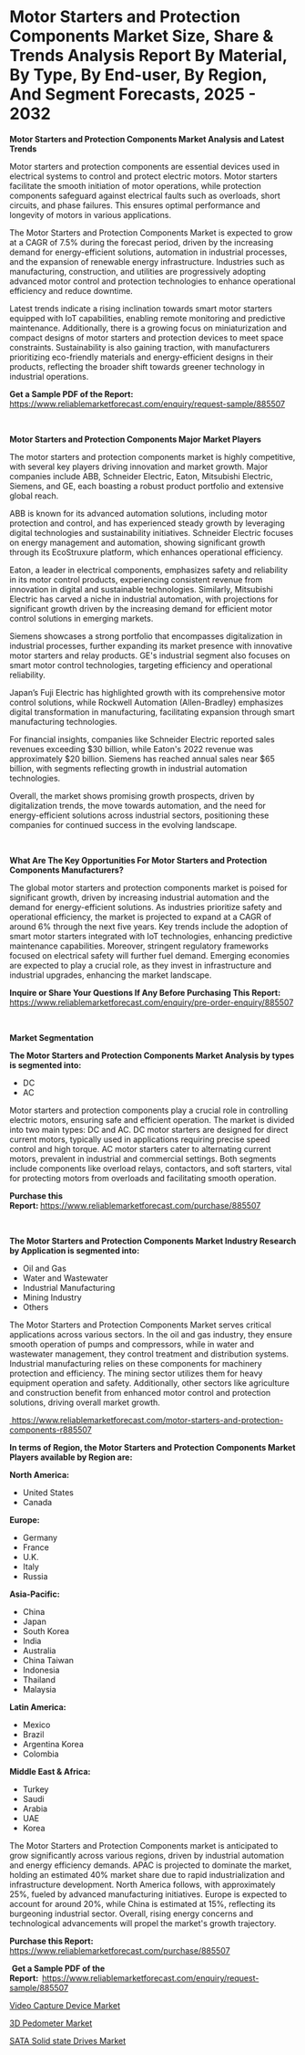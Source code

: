 <p><h1>Motor Starters and Protection Components Market Size, Share & Trends Analysis Report By Material, By Type, By End-user, By Region, And Segment Forecasts, 2025 - 2032</h1></p><p><strong>Motor Starters and Protection Components Market Analysis and Latest Trends</strong></p>
<p><p>Motor starters and protection components are essential devices used in electrical systems to control and protect electric motors. Motor starters facilitate the smooth initiation of motor operations, while protection components safeguard against electrical faults such as overloads, short circuits, and phase failures. This ensures optimal performance and longevity of motors in various applications.</p><p>The Motor Starters and Protection Components Market is expected to grow at a CAGR of 7.5% during the forecast period, driven by the increasing demand for energy-efficient solutions, automation in industrial processes, and the expansion of renewable energy infrastructure. Industries such as manufacturing, construction, and utilities are progressively adopting advanced motor control and protection technologies to enhance operational efficiency and reduce downtime.</p><p>Latest trends indicate a rising inclination towards smart motor starters equipped with IoT capabilities, enabling remote monitoring and predictive maintenance. Additionally, there is a growing focus on miniaturization and compact designs of motor starters and protection devices to meet space constraints. Sustainability is also gaining traction, with manufacturers prioritizing eco-friendly materials and energy-efficient designs in their products, reflecting the broader shift towards greener technology in industrial operations.</p></p>
<p><strong>Get a Sample PDF of the Report:&nbsp;</strong> <a href="https://www.reliablemarketforecast.com/enquiry/request-sample/885507?utm_campaign=1834&utm_medium=2&utm_source=Github&utm_content=ia&utm_term=11022025&utm_id=motor-starters-and-protection-components">https://www.reliablemarketforecast.com/enquiry/request-sample/885507</a></p>
<p>&nbsp;</p>
<p><strong>Motor Starters and Protection Components Major Market Players</strong></p>
<p><p>The motor starters and protection components market is highly competitive, with several key players driving innovation and market growth. Major companies include ABB, Schneider Electric, Eaton, Mitsubishi Electric, Siemens, and GE, each boasting a robust product portfolio and extensive global reach.</p><p>ABB is known for its advanced automation solutions, including motor protection and control, and has experienced steady growth by leveraging digital technologies and sustainability initiatives. Schneider Electric focuses on energy management and automation, showing significant growth through its EcoStruxure platform, which enhances operational efficiency.</p><p>Eaton, a leader in electrical components, emphasizes safety and reliability in its motor control products, experiencing consistent revenue from innovation in digital and sustainable technologies. Similarly, Mitsubishi Electric has carved a niche in industrial automation, with projections for significant growth driven by the increasing demand for efficient motor control solutions in emerging markets.</p><p>Siemens showcases a strong portfolio that encompasses digitalization in industrial processes, further expanding its market presence with innovative motor starters and relay products. GE's industrial segment also focuses on smart motor control technologies, targeting efficiency and operational reliability.</p><p>Japan’s Fuji Electric has highlighted growth with its comprehensive motor control solutions, while Rockwell Automation (Allen-Bradley) emphasizes digital transformation in manufacturing, facilitating expansion through smart manufacturing technologies.</p><p>For financial insights, companies like Schneider Electric reported sales revenues exceeding $30 billion, while Eaton's 2022 revenue was approximately $20 billion. Siemens has reached annual sales near $65 billion, with segments reflecting growth in industrial automation technologies.</p><p>Overall, the market shows promising growth prospects, driven by digitalization trends, the move towards automation, and the need for energy-efficient solutions across industrial sectors, positioning these companies for continued success in the evolving landscape.</p></p>
<p>&nbsp;</p>
<p><strong>What Are The Key Opportunities For Motor Starters and Protection Components Manufacturers?</strong></p>
<p><p>The global motor starters and protection components market is poised for significant growth, driven by increasing industrial automation and the demand for energy-efficient solutions. As industries prioritize safety and operational efficiency, the market is projected to expand at a CAGR of around 6% through the next five years. Key trends include the adoption of smart motor starters integrated with IoT technologies, enhancing predictive maintenance capabilities. Moreover, stringent regulatory frameworks focused on electrical safety will further fuel demand. Emerging economies are expected to play a crucial role, as they invest in infrastructure and industrial upgrades, enhancing the market landscape.</p></p>
<p><strong>Inquire or Share Your Questions If Any Before Purchasing This Report:</strong> <a href="https://www.reliablemarketforecast.com/enquiry/pre-order-enquiry/885507?utm_campaign=1834&utm_medium=2&utm_source=Github&utm_content=ia&utm_term=11022025&utm_id=motor-starters-and-protection-components">https://www.reliablemarketforecast.com/enquiry/pre-order-enquiry/885507</a></p>
<p>&nbsp;</p>
<p><strong>Market Segmentation</strong></p>
<p><strong>The Motor Starters and Protection Components Market Analysis by types is segmented into:</strong></p>
<p><ul><li>DC</li><li>AC</li></ul></p>
<p><p>Motor starters and protection components play a crucial role in controlling electric motors, ensuring safe and efficient operation. The market is divided into two main types: DC and AC. DC motor starters are designed for direct current motors, typically used in applications requiring precise speed control and high torque. AC motor starters cater to alternating current motors, prevalent in industrial and commercial settings. Both segments include components like overload relays, contactors, and soft starters, vital for protecting motors from overloads and facilitating smooth operation.</p></p>
<p><strong>Purchase this Report:&nbsp;</strong><a href="https://www.reliablemarketforecast.com/purchase/885507?utm_campaign=1834&utm_medium=2&utm_source=Github&utm_content=ia&utm_term=11022025&utm_id=motor-starters-and-protection-components">https://www.reliablemarketforecast.com/purchase/885507</a></p>
<p>&nbsp;</p>
<p><strong>The Motor Starters and Protection Components Market Industry Research by Application is segmented into:</strong></p>
<p><ul><li>Oil and Gas</li><li>Water and Wastewater</li><li>Industrial Manufacturing</li><li>Mining Industry</li><li>Others</li></ul></p>
<p><p>The Motor Starters and Protection Components Market serves critical applications across various sectors. In the oil and gas industry, they ensure smooth operation of pumps and compressors, while in water and wastewater management, they control treatment and distribution systems. Industrial manufacturing relies on these components for machinery protection and efficiency. The mining sector utilizes them for heavy equipment operation and safety. Additionally, other sectors like agriculture and construction benefit from enhanced motor control and protection solutions, driving overall market growth.</p></p>
<p><a href="https://www.reliablemarketforecast.com/motor-starters-and-protection-components-r885507?utm_campaign=1834&utm_medium=2&utm_source=Github&utm_content=ia&utm_term=11022025&utm_id=motor-starters-and-protection-components">&nbsp;https://www.reliablemarketforecast.com/motor-starters-and-protection-components-r885507</a></p>
<p><strong>In terms of Region, the Motor Starters and Protection Components Market Players available by Region are:</strong></p>
<p>
    <p> <strong> North America: </strong>
        <ul>
            <li>United States</li>
            <li>Canada</li>
        </ul>
        </p> 
    <p> <strong> Europe: </strong>
        <ul>
            <li>Germany</li>
            <li>France</li>
            <li>U.K.</li>
            <li>Italy</li>
            <li>Russia</li>
        </ul>
        </p> 
    <p> <strong> Asia-Pacific: </strong>
        <ul>
            <li>China</li>
            <li>Japan</li>
            <li>South Korea</li>
            <li>India</li>
            <li>Australia</li>
            <li>China Taiwan</li>
            <li>Indonesia</li>
            <li>Thailand</li>
            <li>Malaysia</li>
        </ul>
        </p> 
    <p> <strong> Latin America: </strong>
        <ul>
            <li>Mexico</li>
            <li>Brazil</li>
            <li>Argentina Korea</li>
            <li>Colombia</li>
        </ul>
        </p> 
    <p> <strong> Middle East & Africa: </strong>
        <ul>
            <li>Turkey</li>
            <li>Saudi</li>
            <li>Arabia</li>
            <li>UAE</li>
            <li>Korea</li>
        </ul>
    </p>
    </p>
<p><p>The Motor Starters and Protection Components market is anticipated to grow significantly across various regions, driven by industrial automation and energy efficiency demands. APAC is projected to dominate the market, holding an estimated 40% market share due to rapid industrialization and infrastructure development. North America follows, with approximately 25%, fueled by advanced manufacturing initiatives. Europe is expected to account for around 20%, while China is estimated at 15%, reflecting its burgeoning industrial sector. Overall, rising energy concerns and technological advancements will propel the market's growth trajectory.</p></p>
<p><strong>Purchase this Report: </strong><a href="https://www.reliablemarketforecast.com/purchase/885507?utm_campaign=1834&utm_medium=2&utm_source=Github&utm_content=ia&utm_term=11022025&utm_id=motor-starters-and-protection-components">https://www.reliablemarketforecast.com/purchase/885507</a></p>
<p>&nbsp;<strong>Get a Sample PDF of the Report:&nbsp;&nbsp;</strong><a href="https://www.reliablemarketforecast.com/enquiry/request-sample/885507?utm_campaign=1834&utm_medium=2&utm_source=Github&utm_content=ia&utm_term=11022025&utm_id=motor-starters-and-protection-components">https://www.reliablemarketforecast.com/enquiry/request-sample/885507</a></p>
<p><strong></strong></p>
<p><p><a href="https://github.com/ashepherd82/Market-Research-Report-List-7/blob/main/video-capture-device-market.md?utm_campaign=1834&utm_medium=2&utm_source=Github&utm_content=ia&utm_term=11022025&utm_id=motor-starters-and-protection-components">Video Capture Device Market</a></p><p><a href="https://github.com/marwarayerhp/Market-Research-Report-List-1/blob/main/3d-pedometer-market.md?utm_campaign=1834&utm_medium=2&utm_source=Github&utm_content=ia&utm_term=11022025&utm_id=motor-starters-and-protection-components">3D Pedometer Market</a></p><p><a href="https://github.com/hamremunazm4/Market-Research-Report-List-1/blob/main/sata-solid-state-drives-market.md?utm_campaign=1834&utm_medium=2&utm_source=Github&utm_content=ia&utm_term=11022025&utm_id=motor-starters-and-protection-components">SATA Solid state Drives Market</a></p></p>